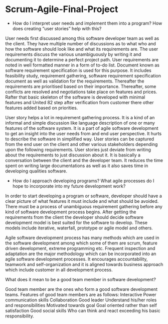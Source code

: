 # Scrum-Agile-Final-Project

- How do I interpret user needs and implement them into a program? How does creating “user stories” help with this?

User needs first discussed among this software developer team as well as the client. They have multiple number of discussions as to what who and how the software should look like and what its requirements are. The user requirements discuss the various unambiguously by writing it and documenting it to determine a perfect project path. User requirements are noted in well formatted manner in a form of to-do list. Document known as software requirement specification is used for this purpose. It includes feasibility study, requirement gathering, software requirement specification document as well as validation for the requirements. Thereafter the requirements are prioritised based on their importance. Thereafter, some conflicts are resolved and negotiations take place on features and prices. Rafter that basic skeleton of the software is developed with minimal features and United 82 step after verification from customer there other features added based on priorities.

  User story helps a lot in requirement gathering process. It is a kind of an informal and simple discussion like language description of one or many features of the software system. It is a part of agile software development to get an insight into the user needs from and end user perspective. It hurts to describe the software in simplified way. User stories can be captured from the end user on the client and other various stakeholders depending upon the following requirements. User stories just deviate from writing about the requirements to just discussion about it. It is basically a conversation between the client and the developer team. It reduces the time spent on writing large documentations as well as it also saves time in developing qualities software.

- How do I approach developing programs? What agile processes do I hope to incorporate into my future development work?

In order to start developing a program or software, developer should have a clear picture of what features it must include and what should be avoided. There must be a process of unambiguous requirement gathering before any kind of software development process begins. After getting the requirements from the client the developer should decide software development model is best suited for the software to develop. These models include iterative, waterfall, prototype or agile model and others.

Agile software development process has many methods which are used in the software development among which some of them are scrum, feature driven development, extreme programming etc. Frequent inspection and adaptation are the major methodology which can be incorporated into an agile software development processes. It encourages accountability, teamwork and self-organization and it is aligned towards business approach which include customer in all development process.


What does it mean to be a good team member in software development?

Good team member are the ones who form a good software development teams. Features of good team members are as follows:
	Interactive
	Power communication skills
	Collaboration
  Good leader
  Understand his/her roles and responsibilities
  Motivated towards goal
  Goal oriented rather than self satisfaction
  Good social skills
  Who can think and react exceeding his basic responsibility.
